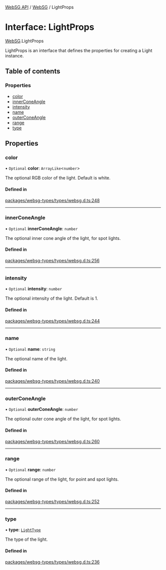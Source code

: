 [WebSG API](../README.md) / [WebSG](../modules/WebSG.md) / LightProps

# Interface: LightProps

[WebSG](../modules/WebSG.md).LightProps

LightProps is an interface that defines the properties for creating a Light instance.

## Table of contents

### Properties

- [color](WebSG.LightProps.md#color)
- [innerConeAngle](WebSG.LightProps.md#innerconeangle)
- [intensity](WebSG.LightProps.md#intensity)
- [name](WebSG.LightProps.md#name)
- [outerConeAngle](WebSG.LightProps.md#outerconeangle)
- [range](WebSG.LightProps.md#range)
- [type](WebSG.LightProps.md#type)

## Properties

### color

• `Optional` **color**: `ArrayLike`<`number`\>

The optional RGB color of the light. Default is white.

#### Defined in

[packages/websg-types/types/websg.d.ts:248](https://github.com/thirdroom/thirdroom/blob/3d97b348/packages/websg-types/types/websg.d.ts#L248)

___

### innerConeAngle

• `Optional` **innerConeAngle**: `number`

The optional inner cone angle of the light, for spot lights.

#### Defined in

[packages/websg-types/types/websg.d.ts:256](https://github.com/thirdroom/thirdroom/blob/3d97b348/packages/websg-types/types/websg.d.ts#L256)

___

### intensity

• `Optional` **intensity**: `number`

The optional intensity of the light. Default is 1.

#### Defined in

[packages/websg-types/types/websg.d.ts:244](https://github.com/thirdroom/thirdroom/blob/3d97b348/packages/websg-types/types/websg.d.ts#L244)

___

### name

• `Optional` **name**: `string`

The optional name of the light.

#### Defined in

[packages/websg-types/types/websg.d.ts:240](https://github.com/thirdroom/thirdroom/blob/3d97b348/packages/websg-types/types/websg.d.ts#L240)

___

### outerConeAngle

• `Optional` **outerConeAngle**: `number`

The optional outer cone angle of the light, for spot lights.

#### Defined in

[packages/websg-types/types/websg.d.ts:260](https://github.com/thirdroom/thirdroom/blob/3d97b348/packages/websg-types/types/websg.d.ts#L260)

___

### range

• `Optional` **range**: `number`

The optional range of the light, for point and spot lights.

#### Defined in

[packages/websg-types/types/websg.d.ts:252](https://github.com/thirdroom/thirdroom/blob/3d97b348/packages/websg-types/types/websg.d.ts#L252)

___

### type

• **type**: [`LightType`](../modules/WebSG.md#lighttype)

The type of the light.

#### Defined in

[packages/websg-types/types/websg.d.ts:236](https://github.com/thirdroom/thirdroom/blob/3d97b348/packages/websg-types/types/websg.d.ts#L236)
